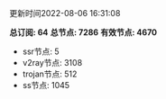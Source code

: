 更新时间2022-08-06 16:31:08

**总订阅: 64**
**总节点: 7286**
**有效节点: 4670**
- ssr节点: 5
- v2ray节点: 3108
- trojan节点: 512
- ss节点: 1045
